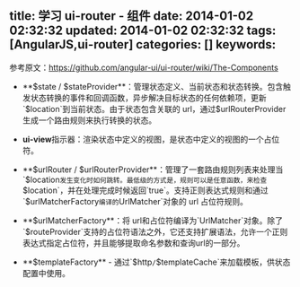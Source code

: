title: 学习 ui-router - 组件
date: 2014-01-02 02:32:32
updated: 2014-01-02 02:32:32
tags: [AngularJS,ui-router]
categories: []
keywords:
---
参考原文：https://github.com/angular-ui/ui-router/wiki/The-Components

- **$state / $stateProvider**：管理状态定义、当前状态和状态转换。包含触发状态转换的事件和回调函数，异步解决目标状态的任何依赖项，更新`$location`到当前状态。由于状态包含关联的 url，通过$urlRouterProvider生成一个路由规则来执行转换的状态。

- **ui-view**指示器：渲染状态中定义的视图，是状态中定义的视图的一个占位符。

- **$urlRouter / $urlRouterProvider**：管理了一套路由规则列表来处理当`$location`发生变化时如何跳转。最低级的方式是，规则可以是任意函数，来检查`$location`，并在处理完成时候返回`true`。支持正则表达式规则和通过`$urlMatcherFactory`编译的`UrlMatcher`对象的 url 占位符规则。

- **$urlMatcherFactory**：将 url和占位符编译为`UrlMatcher`对象。除了`$routeProvider`支持的占位符语法之外，它还支持扩展语法，允许一个正则表达式指定占位符，并且能够提取命名参数和查询url的一部分。

- **$templateFactory** - 通过`$http` / `$templateCache`来加载模板，供状态配置中使用。
<!--more-->